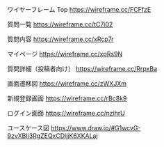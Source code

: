 ワイヤーフレーム
Top
https://wireframe.cc/FCFfzE

質問一覧
https://wireframe.cc/tC7i02

質問内容
https://wireframe.cc/xRcp7r

マイページ
https://wireframe.cc/xpRs9N

質問詳細（投稿者向け）
https://wireframe.cc/RrpxBa

画面遷移図
https://wireframe.cc/zWXJXm


新規登録画面
https://wireframe.cc/rBc8k9

ログイン画面
https://wireframe.cc/nzihrU


ユースケース図
https://www.draw.io/#G1wcvG-9zvXBIi3RgZEQxCDljjK6XKALaj
